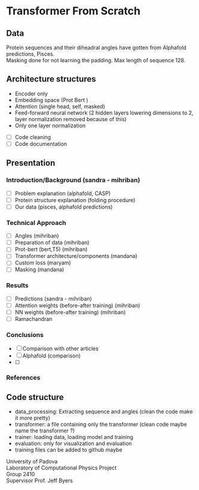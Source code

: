 # Transformer From Scratch

## Data
Protein sequences and their diheadral angles have gotten from Alphafold predictions, Pisces. \
Masking done for not learning the padding. Max length of sequence 128.

## Architecture structures
- Encoder only
- Embedding space (Prot Bert )
- Attention (single head, self, masked)
- Feed-forward neural network (2 hidden layers lowering dimensions to 2, layer normalization removed because of this)
- Only one layer normalization

- [ ] Code cleaning
- [ ] Code documentation

## Presentation

### Introduction/Background (sandra - mihriban)
- [ ] Problem explanation (alphafold, CASP)
- [ ] Protein structure explanation (folding procedure)
- [ ] Our data (pisces, alphafold predictions)

### Technical Approach 
- [ ] Angles (mihriban)
- [ ] Preparation of data (mihriban)
- [ ] Prot-bert (bert,T5) (mihriban)
- [ ] Transformer architecture/components (mandana)
- [ ] Custom loss (maryam)
- [ ] Masking (mandana)
  
### Results
- [ ] Predictions (sandra - mihriban)
- [ ] Attention weights (before-after training) (mihriban)
- [ ] NN weights (before-after training) (mihriban)
- [ ] Ramachandran
  
### Conclusions
- [ ] Comparison with other articles
- [ ] Alphafold (comparison)
- [ ]

### References


## Code structure

- data_processing: Extracting sequence and angles (clean the code make it more pretty)
- transformer: a file containing only the transformer (clean code maybe name the transformer ?)
- trainer: loading data, loading model and training
- evaluation: only for visualization and evaluation
- training files can be added to github maybe



University of Padova \
Laboratory of Computational Physics Project \
Group 2410 \
Supervisor Prof. Jeff Byers
